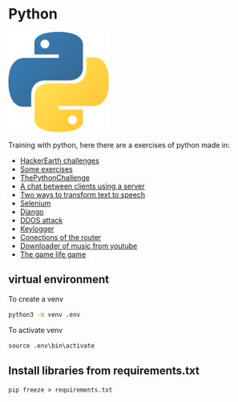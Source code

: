 # Python

![](img/python.png)

Training with python, here there are a exercises of python made in:

- [HackerEarth challenges](HackerEarth)
- [Some exercises](Exercises)
- [ThePythonChallenge](ThePythonChallenge)
- [A chat between clients using a server](chat)
- [Two ways to transform text to speech](Text_to_speech)
- [Selenium](https://github.com/Kzarama/Selenium_Python)
- [Django](https://github.com/Kzarama/Django)
- [DDOS attack](ddos)
- [Keylogger](keylogger)
- [Conections of the router](router_conextions)
- [Downloader of music from youtube](youtube_downloader)
- [The game life game](https://github.com/Kzarama/LifeGame)

## virtual environment

To create a venv

```cmd
python3 -m venv .env
```

To activate venv

```cmd
source .env\bin\activate
```

## Install libraries from requirements.txt

```cmd
pip freeze > requirements.txt
```
